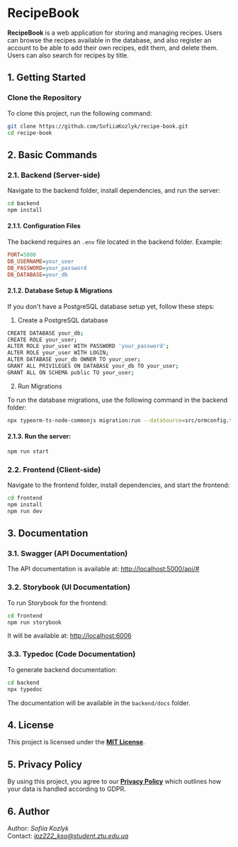 # RecipeBook  

**RecipeBook** is a web application for storing and managing recipes. Users can browse the recipes available in the database, and also register an account to be able to add their own recipes, edit them, and delete them. Users can also search for recipes by title.  

## 1. Getting Started  

### Clone the Repository  

To clone this project, run the following command:  

```sh
git clone https://github.com/SofiiaKozlyk/recipe-book.git
cd recipe-book
```

## 2. Basic Commands

### 2.1. Backend (Server-side)
Navigate to the backend folder, install dependencies, and run the server:

```sh
cd backend
npm install
```

#### 2.1.1. Configuration Files
The backend requires an `.env` file located in the backend folder. Example:
```ini
PORT=5000
DB_USERNAME=your_user
DB_PASSWORD=your_password
DB_DATABASE=your_db
```
#### 2.1.2. Database Setup & Migrations 
If you don't have a PostgreSQL database setup yet, follow these steps:

1. Create a PostgreSQL database

```sh
CREATE DATABASE your_db;
CREATE ROLE your_user;
ALTER ROLE your_user WITH PASSWORD 'your_password';
ALTER ROLE your_user WITH LOGIN;
ALTER DATABASE your_db OWNER TO your_user;
GRANT ALL PRIVILEGES ON DATABASE your_db TO your_user;
GRANT ALL ON SCHEMA public TO your_user;
```

2. Run Migrations

To run the database migrations, use the following command in the backend folder:

```sh
npx typeorm-ts-node-commonjs migration:run --dataSource=src/ormconfig.ts
```

#### 2.1.3. Run the server:

```sh
npm run start
```

### 2.2. Frontend (Client-side)
Navigate to the frontend folder, install dependencies, and start the frontend:

```sh
cd frontend
npm install
npm run dev
```

## 3. Documentation

### 3.1. Swagger (API Documentation)
The API documentation is available at:
[http://localhost:5000/api/#](http://localhost:5000/api/#)

### 3.2. Storybook (UI Documentation)
To run Storybook for the frontend:

```sh
cd frontend
npm run storybook
```

It will be available at:
[http://localhost:6006](http://localhost:6006)

### 3.3. Typedoc (Code Documentation)
To generate backend documentation:

```sh
cd backend
npx typedoc
```

The documentation will be available in the `backend/docs` folder.

## 4. License

This project is licensed under the [**MIT License**](https://github.com/SofiiaKozlyk/recipe-book/blob/main/LICENSE.md).

## 5. Privacy Policy

By using this project, you agree to our [**Privacy Policy**](https://github.com/SofiiaKozlyk/recipe-book/blob/main/privacy-policy.md) which outlines how your data is handled according to GDPR.

## 6. Author
Author: *Sofiia Kozlyk*  
Contact: *ipz222_kso@student.ztu.edu.ua*